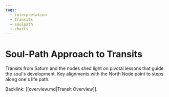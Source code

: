```yaml
---
tags:
  - interpretation
  - transits
  - soulpath
  - charts
---
```

# Soul-Path Approach to Transits

Transits from Saturn and the nodes shed light on pivotal lessons that guide the soul's development. Key alignments with the North Node point to steps along one's life path.

Backlink: [[overview.md|Transit Overview]].
